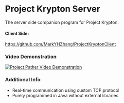 # Project Krypton Server
The server side companion program for Project Krypton.

#### Client Side:
https://github.com/MarkYHZhang/ProjectKryptonClient

### Video Demonstration
[![Project Pather Video Demonstration](https://img.youtube.com/vi/_EjB9Uj-_Ww/0.jpg)](https://www.youtube.com/embed/_EjB9Uj-_Ww)

### Additional Info
- Real-time communication using custom TCP protocol
- Purely programmed in Java without external libraries.
